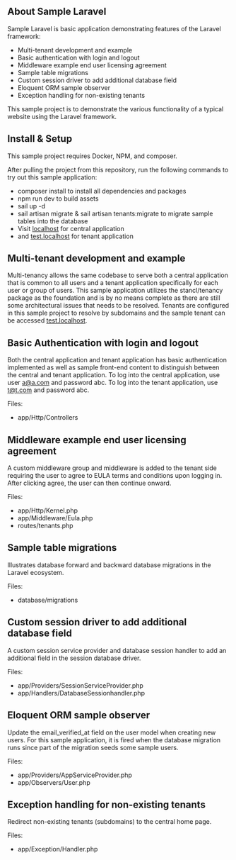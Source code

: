 ## About Sample Laravel

Sample Laravel is basic application demonstrating features of the Laravel 
 framework:

- Multi-tenant development and example
- Basic authentication with login and logout
- Middleware example end user licensing agreement
- Sample table migrations
- Custom session driver to add additional database field
- Eloquent ORM sample observer
- Exception handling for non-existing tenants

This sample project is to demonstrate the various functionality of a typical website using the Laravel 
framework.

## Install & Setup

This sample project requires Docker, NPM, and composer.

After pulling the project from this repository, run the following commands to try out this 
sample application:

- composer install to install all dependencies and packages
- npm run dev to build assets
- sail up -d
- sail artisan migrate & sail artisan tenants:migrate to migrate sample tables into the database
- Visit [localhost](http://localhost) for central application
- and [test.localhost](http://test.localhost) for tenant application

## Multi-tenant development and example

Multi-tenancy allows the same codebase to serve both a central application that is common to all 
users and a tenant application specifically for each user or group of users.  This sample
application utilizes the stancl/tenancy package as the foundation and is by no means complete as there are still some 
architectural issues that needs to be resolved.  Tenants are configured in this sample project to resolve by subdomains and the sample tenant can be accessed [test.localhost](http://test.localhost).

## Basic Authentication with login and logout

Both the central application and tenant application has basic authentication implemented as well as sample front-end content 
to distinguish between the central and tenant application.
To log into the central application, use user a@a.com and password abc.  To log into the tenant application, use t@t.com and 
password abc.

Files:
- app/Http/Controllers

## Middleware example end user licensing agreement

A custom middleware group and middleware is added to the tenant side requiring the user to agree to 
EULA terms and conditions upon logging in.  After clicking agree, the user can
 then continue onward.
 
Files: 
-  app/Http/Kernel.php
-  app/Middleware/Eula.php
-  routes/tenants.php
 
## Sample table migrations

Illustrates database forward and backward database migrations in the Laravel ecosystem.

Files:
-  database/migrations

## Custom session driver to add additional database field

A custom session service provider and database session handler to add an 
additional field in the session database driver.

Files:
-  app/Providers/SessionServiceProvider.php
-  app/Handlers/DatabaseSessionhandler.php

## Eloquent ORM sample observer

Update the email_verified_at field on the user model when creating new users.
 For this sample application, it is fired when the database migration runs since 
 part of the migration seeds some sample users.
 
Files:
-  app/Providers/AppServiceProvider.php
-  app/Observers/User.php

## Exception handling for non-existing tenants

Redirect non-existing tenants (subdomains) to the central home page.

Files:
-  app/Exception/Handler.php